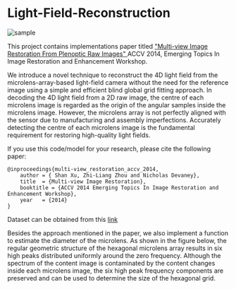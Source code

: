 # Light-Field-Reconstruction

![sample](https://github.com/computational-camera/Light-Field-Reconstruction/blob/master/img/photo.jpg)

This project contains implementations paper titled ["Multi-view Image Restoration From Plenoptic Raw Images" ](https://link.springer.com/chapter/10.1007/978-3-319-16631-5_1) ACCV 2014, Emerging Topics In Image Restoration and Enhancement Workshop.

We introduce a novel technique to reconstruct the 4D light field from the microlens-array-based light-field camera without the need for the reference image using a simple and efficient blind global grid fitting approach. In decoding the 4D light field from a 2D raw image, the centre of each microlens image is regarded as the origin of the angular samples inside the microlens image. However, the microlens array is not perfectly aligned with the sensor due to manufacturing and assembly imperfections. Accurately detecting the centre of each microlens image is the fundamental requirement for restoring high-quality light fields.

If you use this code/model for your research, please cite the following paper:
```
@inproceedings{multi-view_restoration_accv_2014,
    author = { Shan Xu, Zhi-Liang Zhou and Nicholas Devaney},
    title  = {Multi-view Image Restoration},
    booktitle = {ACCV 2014 Emerging Topics In Image Restoration and Enhancement Workshop},
    year   = {2014}
}
```
Dataset can be obtained from this  [link](https://www.dropbox.com/sh/neojqgr58hgt97t/AAB1qU2gHvC3uErU8B52FEkGa?dl=0)


Besides the approach mentioned in the paper, we also implement a function to estimate the diameter of the microlens.  As shown in the figure below, the regular geometric structure of the hexagonal microlens array results in six high peaks distributed uniformly around the zero frequency. Although the spectrum of the content image is contaminated by the content changes inside each microlens image, the six high peak frequency components are preserved and can be used to determine the size of the hexagonal grid.







